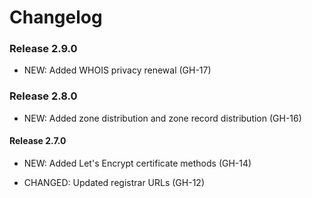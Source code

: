 # Changelog

### Release 2.9.0

- NEW: Added WHOIS privacy renewal (GH-17)

### Release 2.8.0

- NEW: Added zone distribution and zone record distribution (GH-16)

#### Release 2.7.0

- NEW: Added Let's Encrypt certificate methods (GH-14)

- CHANGED: Updated registrar URLs (GH-12)
